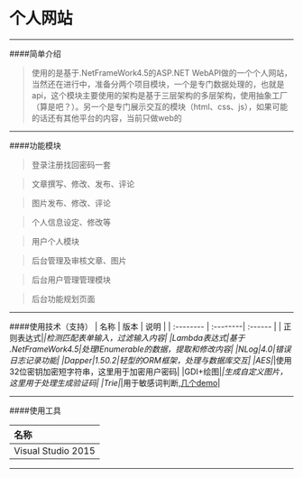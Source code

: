 个人网站
========
----
####简单介绍
>使用的是基于.NetFrameWork4.5的ASP.NET WebAPI做的一个个人网站，当然还在进行中，准备分两个项目模块，一个是专门数据处理的，也就是api，这个模块主要使用的架构是基于三层架构的多层架构，使用抽象工厂（算是吧？）。另一个是专门展示交互的模块（html、css、js），如果可能的话还有其他平台的内容，当前只做web的



-----------
####功能模块

>登录注册找回密码一套

>文章撰写、修改、发布、评论

>图片发布、修改、评论

>个人信息设定、修改等

>用户个人模块

>后台管理及审核文章、图片

>后台用户管理管理模块

>后台功能规划页面


--------
####使用技术（支持）
| 名称     |  版本   |   说明  |
| :-------- | :--------| :------ |
| 正则表达式|*|检测匹配表单输入，过滤输入内容|
|Lambda表达式|基于 .NetFrameWork4.5|处理IEnumerable的数据，提取和修改内容|
|NLog|4.0|错误日志记录功能|
|Dapper|1.50.2|轻型的ORM框架，处理与数据库交互|
|AES|*|使用32位密钥加密短字符串，这里用于加密用户密码|
|GDI+绘图|*|生成自定义图片，这里用于处理生成验证码|
|Trie|*|用于敏感词判断,[几个demo](http://git.oschina.net/neclodiver/TestEleven)|


------
####使用工具

|名称|
|:----|
|Visual Studio 2015|


------


